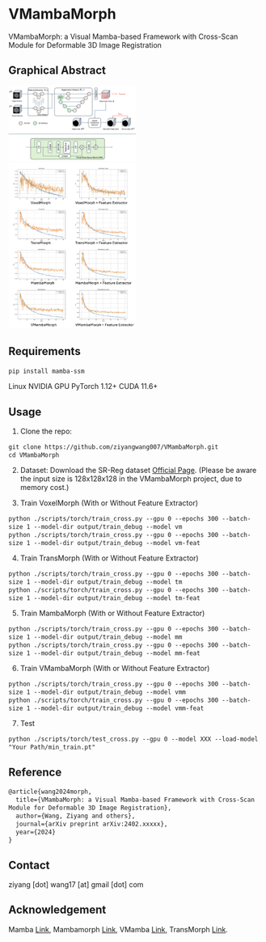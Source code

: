# VMambaMorph
VMambaMorph: a Visual Mamba-based Framework with Cross-Scan Module for Deformable 3D Image Registration


## Graphical Abstract


<img src="img/framework.png" width="50%" height="auto">

<img src="img/history.png" width="50%" height="auto">


## Requirements

`pip install mamba-ssm`

Linux
NVIDIA GPU
PyTorch 1.12+
CUDA 11.6+


## Usage

1. Clone the repo:
```
git clone https://github.com/ziyangwang007/VMambaMorph.git 
cd VMambaMorph
```

2. Dataset:
Download the SR-Reg dataset [Official Page](https://github.com/Guo-Stone/MambaMorph). 
(Please be aware the input size is 128x128x128 in the VMambaMorph project, due to memory cost.)

3. Train VoxelMorph (With or Without Feature Extractor)
```
python ./scripts/torch/train_cross.py --gpu 0 --epochs 300 --batch-size 1 --model-dir output/train_debug --model vm
python ./scripts/torch/train_cross.py --gpu 0 --epochs 300 --batch-size 1 --model-dir output/train_debug --model vm-feat
```

4. Train TransMorph (With or Without Feature Extractor)
```
python ./scripts/torch/train_cross.py --gpu 0 --epochs 300 --batch-size 1 --model-dir output/train_debug --model tm
python ./scripts/torch/train_cross.py --gpu 0 --epochs 300 --batch-size 1 --model-dir output/train_debug --model tm-feat
```

5. Train MambaMorph (With or Without Feature Extractor)
```
python ./scripts/torch/train_cross.py --gpu 0 --epochs 300 --batch-size 1 --model-dir output/train_debug --model mm
python ./scripts/torch/train_cross.py --gpu 0 --epochs 300 --batch-size 1 --model-dir output/train_debug --model mm-feat
```

6. Train VMambaMorph (With or Without Feature Extractor)
```
python ./scripts/torch/train_cross.py --gpu 0 --epochs 300 --batch-size 1 --model-dir output/train_debug --model vmm
python ./scripts/torch/train_cross.py --gpu 0 --epochs 300 --batch-size 1 --model-dir output/train_debug --model vmm-feat
```

7. Test
```
python ./scripts/torch/test_cross.py --gpu 0 --model XXX --load-model "Your Path/min_train.pt"
```

## Reference
```
@article{wang2024morph,
  title={VMambaMorph: a Visual Mamba-based Framework with Cross-Scan Module for Deformable 3D Image Registration},
  author={Wang, Ziyang and others},
  journal={arXiv preprint arXiv:2402.xxxxx},
  year={2024}
}
```


## Contact

ziyang [dot] wang17 [at] gmail [dot] com


## Acknowledgement
Mamba [Link](https://github.com/state-spaces/mamba), Mambamorph [Link](https://github.com/Guo-Stone/MambaMorph), VMamba [Link](https://github.com/MzeroMiko/VMamba), TransMorph [Link](https://github.com/junyuchen245/TransMorph_Transformer_for_Medical_Image_Registration).
